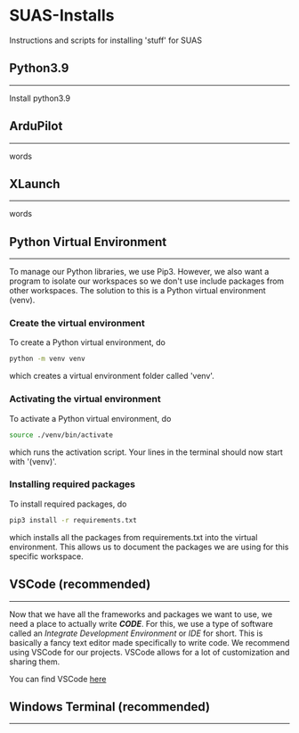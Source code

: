 # SUAS-Installs
Instructions and scripts for installing 'stuff' for SUAS

## Python3.9
---
Install python3.9

## ArduPilot
---
words
## XLaunch
---
words
## Python Virtual Environment
---
To manage our Python libraries, we use Pip3.
However, we also want a program to isolate our workspaces so we don't use include packages from other workspaces.
The solution to this is a Python virtual environment (venv).
<br/>

### Create the virtual environment
To create a Python virtual environment, do
```bash
python -m venv venv
```
which creates a virtual environment folder called 'venv'.
<br/>

### Activating the virtual environment
To activate a Python virtual environment, do
```bash
source ./venv/bin/activate
```
which runs the activation script. 
Your lines in the terminal should now start with '(venv)'.
<br/>

### Installing required packages
To install required packages, do
```bash
pip3 install -r requirements.txt
```
which installs all the packages from requirements.txt into the virtual environment.
This allows us to document the packages we are using for this specific workspace.


## VSCode (recommended)
---
Now that we have all the frameworks and packages we want to use, we need a place to actually write ***CODE***.
For this, we use a type of software called an *Integrate Development Environment* or *IDE* for short.
This is basically a fancy text editor made specifically to write code. 
We recommend using VSCode for our projects. VSCode allows for a lot of customization and sharing them.

You can find VSCode [here](https://code.visualstudio.com/Download)

## Windows Terminal (recommended)
---